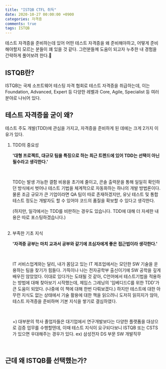 ```yaml
---
title: "ISTQB CTFL 취득"
date: 2020-10-27 00:00:00 +0900
categories: 자격증
comments: true
tags: ISTQB
---
```

테스트 자격증을 준비하는데 있어 어떤 테스트 자격증을 왜 준비해야하고, 어떻게 준비해야할지 모르는 분들이 꽤 있을 것 같다.
그런분들께 도움이 되고자 누추한 내 경험을 간략하게 풀어보려 한다.🥺  

## ISTQB란?
ISTQB는 국제 소프트웨어 테스팅 자격 협회로 테스트 자격증을 취급하는데, 이는 Foundation, Advanced, Expert 등 다양한 레벨과 Core, Agile, Specialist 등 여러 분야로 나뉘어 있다.  

## 테스트 자격증을 굳이 왜?
테스트 주도 개발(TDD)에 관심을 가지고, 자격증을 준비하게 된 데에는 크게 2가지 이유가 있다.  

<ol>
  <li>TDD의 중요성</li>
  <p><strong>'대형 프로젝트, 대규모 팀을 특징으로 하는 최근 트렌드에 있어 TDD는 선택이 아닌 필수라고 생각한다.'</strong></p>
  </br>
  <p>TDD는 발생 가능한 결함 비용을 초기에 줄이고, 콘솔 출력문을 통해 일일히 확인하던 방식에서 벗어나 테스트 기법을 체계적으로 자동화하는 하나의 개발 방법론이다.
  물론 조금 규모가 큰 기업이라면 QA 팀이 따로 존재하겠지만, 유닛 테스트 및 통합 테스트 정도는 개발자도 할 수 있어야 코드의 품질을 확보할 수 있다고 생각한다.</p>
  <p>(하지만, 일각에서는 TDD를 비판하는 경우도 있습니다. TDD에 대해 더 자세한 내용은 따로 포스팅하겠습니다.)</p>
  </br>

  <li>부족한 기초 지식</li>
  <p><strong>'자격증 공부는 마치 교과서 공부와 같기에 초심자에게 좋은 접근법이라 생각한다.'</strong></p>
  </br>
  <p>IT 서비스업계와는 달리, 내가 몸담고 있는 IT 제조업에서는 모던한 SW 기술을 운용하는 팀을 찾기가 힘들다. 가뜩이나 나는 전자공학부 출신이기에 SW 공학을 깊게 배우진 않았었다.
  이대로 있다가는 도태될 것 같아, C언어에서 테스트기법을 적용하는 방법에 대해 찾아보기 시작했는데, 제임스 그레닝의 '임베디드C를 위한 TDD'가 큰 도움이 되었다.
  (나중에 이 책에 대해 한번 다뤄보겠다.) 하지만 테스트에 대한 아무런 지식도 없는 상태에서 기술 활용에 대한 책을 읽으려니 도저히 읽히지가 않아, 테스트 자격증을 준비하며 기본 지식을 쌓기로 결심하였다.</p>
  </br>

  <p>+) 대부분의 학사 졸업자들은 대기업에서 연구개발보다는 다양한 플랫폼을 대상으로 검증 업무를 수행할텐데, 이때 테스트 지식이 요구되다보니 ISTQB 또는 CSTS가 있으면 우대해주는 경우가 있다.
  ex) 삼성전자 DS 부문 SW 개발직무</p>
  <br>
</ol>

## 근데 왜 ISTQB를 선택했는가?
